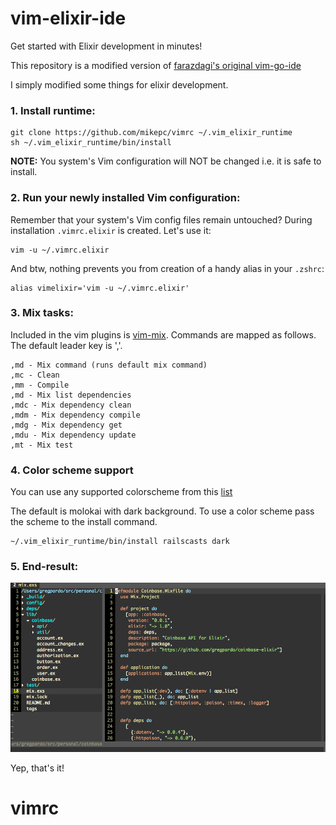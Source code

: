 # vim-elixir-ide
Get started with Elixir development in minutes!

This repository is a modified version of [farazdagi's original vim-go-ide](https://github.com/farazdagi/vim-go-ide)

I simply modified some things for elixir development.

### 1. Install runtime:

    git clone https://github.com/mikepc/vimrc ~/.vim_elixir_runtime
    sh ~/.vim_elixir_runtime/bin/install

**NOTE:** You system's Vim configuration will NOT be changed i.e. it is safe to install.

### 2. Run your newly installed Vim configuration:

Remember that your system's Vim config files remain untouched? During installation `.vimrc.elixir` is created. Let's use it:

    vim -u ~/.vimrc.elixir

And btw, nothing prevents you from creation of a handy alias in your `.zshrc`:

    alias vimelixir='vim -u ~/.vimrc.elixir'

### 3. Mix tasks:

Included in the vim plugins is [vim-mix](https://github.com/mattreduce/vim-mix). Commands are mapped as follows. The default leader key is ','.

	,md - Mix command (runs default mix command)
	,mc - Clean
	,mm - Compile
	,md - Mix list dependencies
	,mdc - Mix dependency clean
	,mdm - Mix dependency compile
	,mdg - Mix dependency get
	,mdu - Mix dependency update
	,mt - Mix test

### 4. Color scheme support 
You can use any supported colorscheme from this [list](https://github.com/flazz/vim-colorschemes/tree/master/colors)

The default is molokai with dark background. To use a color scheme pass the scheme to the install command.

    ~/.vim_elixir_runtime/bin/install railscasts dark

### 5. End-result:

![Screenshot](https://raw.githubusercontent.com/gregpardo/vim-elixir-ide/master/screenshot.png)

Yep, that's it!
# vimrc

